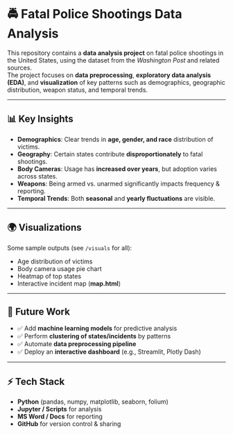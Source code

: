 # 🚔 Fatal Police Shootings Data Analysis

This repository contains a **data analysis project** on fatal police shootings in the United States, using the dataset from the *Washington Post* and related sources.  
The project focuses on **data preprocessing**, **exploratory data analysis (EDA)**, and **visualization** of key patterns such as demographics, geographic distribution, weapon status, and temporal trends.



---

## 📊 Key Insights

- **Demographics**: Clear trends in **age, gender, and race** distribution of victims.  
- **Geography**: Certain states contribute **disproportionately** to fatal shootings.  
- **Body Cameras**: Usage has **increased over years**, but adoption varies across states.  
- **Weapons**: Being armed vs. unarmed significantly impacts frequency & reporting.  
- **Temporal Trends**: Both **seasonal** and **yearly fluctuations** are visible.  

---

## 🌍 Visualizations

Some sample outputs (see `/visuals` for all):

- Age distribution of victims  
- Body camera usage pie chart  
- Heatmap of top states  
- Interactive incident map (**map.html**)  

---

## 📌 Future Work

- ✅ Add **machine learning models** for predictive analysis  
- ✅ Perform **clustering of states/incidents** by patterns  
- ✅ Automate **data preprocessing pipeline**  
- ✅ Deploy an **interactive dashboard** (e.g., Streamlit, Plotly Dash)  

---

## ⚡ Tech Stack

- **Python** (pandas, numpy, matplotlib, seaborn, folium)  
- **Jupyter / Scripts** for analysis  
- **MS Word / Docs** for reporting  
- **GitHub** for version control & sharing  

